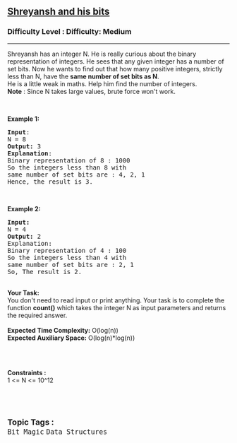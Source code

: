 <h2><a href="https://www.geeksforgeeks.org/problems/shreyansh-and-his-bits1420/1?page=1&difficulty=Medium&status=unsolved,attempted&sortBy=accuracy">Shreyansh and his bits</a></h2><h3>Difficulty Level : Difficulty: Medium</h3><hr><div class="problems_problem_content__Xm_eO"><p>Shreyansh has an integer N. He is really curious about the binary representation of integers. He sees that any given integer has a number of set bits. Now he wants to find out that how many positive integers, strictly less than N, have the <strong>same number of set bits as N</strong>.<br>
He is a little weak in maths. Help him find the number of integers.<br>
<strong>Note</strong> : Since N takes large values, brute force won't work.</p>

<p>&nbsp;</p>

<p><strong>Example 1:</strong></p>

<pre><strong>Input</strong>:
N = 8
<strong>Output:</strong>&nbsp;3
<strong>Explanation</strong>:
Binary representation of 8 : 1000
So the integers less than 8 with 
same number of set bits are : 4, 2, 1
Hence, the result is 3.  
</pre>

<p>&nbsp;</p>

<p><strong>Example 2:</strong></p>

<pre><strong>Input:</strong>
N = 4
<strong>Output:&nbsp;</strong>2
Explanation:
Binary representation of 4 : 100
So the integers less than 4 with 
same number of set bits are : 2, 1
So, The result is 2.
</pre>

<p><br>
<strong>Your Task:&nbsp;&nbsp;</strong><br>
You don't need to read input or print anything. Your task is to complete the function&nbsp;<strong>count()</strong>&nbsp;which takes the integer&nbsp;N<strong>&nbsp;</strong>as input parameters and returns the required answer.<br>
<br>
<strong>Expected Time Complexity:</strong> O(log(n))<br>
<strong>Expected Auxiliary Space:</strong> O(log(n)*log(n))<br>
&nbsp;</p>

<p>&nbsp;</p>

<p><strong>Constraints :</strong>&nbsp;<br>
1 &lt;= N &lt;= 10^12</p>

<p>&nbsp;</p>
</div><br><p><span style=font-size:18px><strong>Topic Tags : </strong><br><code>Bit Magic</code>&nbsp;<code>Data Structures</code>&nbsp;